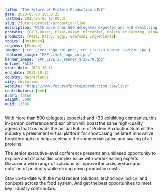```yaml
---
title: "The Future of Protein Production LIVE"
date: 2023-05-03 10:00:25
lastmod: 2023-05-03 10:00:25
slug: /future-protein-production-live
description: "With more than 500 delegates expected and +30 exhibiting companies, this in-person conference and exhibition will boast the same high-quality agenda that has made the annual Future of Protein Production Summit the industry’s preeminent virtual platform for showcasing the latest innovative breakthroughs to help accelerate the commercialization and scaling of alt proteins."
proteins: [Cell-Based, Plant-Based, Microbial, Molecular Farming, Algae, Fungi]
products: [Meat, Dairy, Eggs, Seafood, Ingredients]
topics: [Business]
regions: [Europe]
images: ["FPP Live!_logo_col.png","FPP_LIVE!23_Banner_972x270.jpg"]
featured_image: "FPP Live!_logo_col.png"
banner_image: "FPP_LIVE!23_Banner_972x270.jpg"
online: FALSE
start_date: 2023-10-11
end_date: 2023-10-12
country: Netherlands
city: Amsterdam
website: "https://www.futureofproteinproduction.com/live"
contributors: [seb]
draft: false
weight: 5000
uuid: 11306
---
```

With more than 500 delegates expected and +30 exhibiting companies, this
in-person conference and exhibition will boast the same high-quality
agenda that has made the annual Future of Protein Production Summit the
industry's preeminent virtual platform for showcasing the latest
innovative breakthroughs to help accelerate the commercialization and
scaling of alt proteins.

The senior executive-level conference presents an unbiased opportunity
to explore and discuss this complex issue with world-leading experts.
Discover a wide range of solutions to improve the taste, texture and
nutrition of products while driving down production costs.

Stay up-to-date with the most recent solutions, technology, policy, and
concepts across the food system. And get the best opportunities to meet
key industry contributors.
